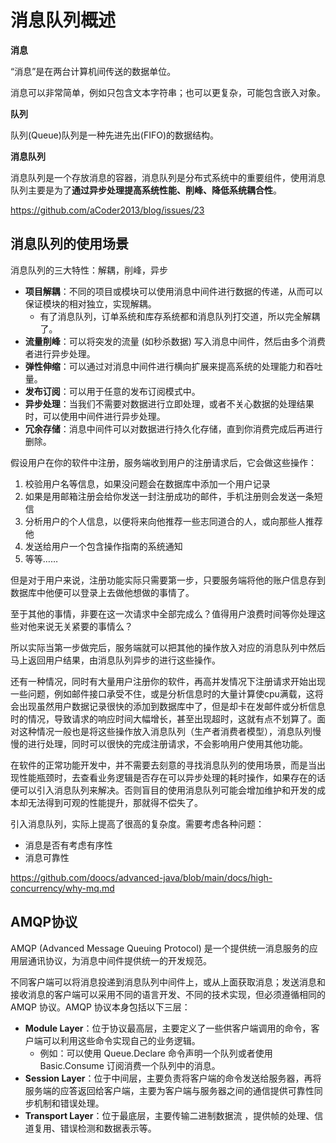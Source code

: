 # 消息队列概述





**消息**

“消息”是在两台计算机间传送的数据单位。

消息可以非常简单，例如只包含文本字符串；也可以更复杂，可能包含嵌入对象。



**队列**

队列(Queue)队列是一种先进先出(FIFO)的数据结构。



**消息队列**

消息队列是一个存放消息的容器，消息队列是分布式系统中的重要组件，使用消息队列主要是为了**通过异步处理提高系统性能、削峰、降低系统耦合性**。



https://github.com/aCoder2013/blog/issues/23



## 消息队列的使用场景

消息队列的三大特性：解耦，削峰，异步



- **项目解耦**：不同的项目或模块可以使用消息中间件进行数据的传递，从而可以保证模块的相对独立，实现解耦。
  - 有了消息队列，订单系统和库存系统都和消息队列打交道，所以完全解耦了。
- **流量削峰**：可以将突发的流量 (如秒杀数据) 写入消息中间件，然后由多个消费者进行异步处理。
- **弹性伸缩**：可以通过对消息中间件进行横向扩展来提高系统的处理能力和吞吐量。
- **发布订阅**：可以用于任意的发布订阅模式中。
- **异步处理**：当我们不需要对数据进行立即处理，或者不关心数据的处理结果时，可以使用中间件进行异步处理。
- **冗余存储**：消息中间件可以对数据进行持久化存储，直到你消费完成后再进行删除。







假设用户在你的软件中注册，服务端收到用户的注册请求后，它会做这些操作：

1. 校验用户名等信息，如果没问题会在数据库中添加一个用户记录
2. 如果是用邮箱注册会给你发送一封注册成功的邮件，手机注册则会发送一条短信
3. 分析用户的个人信息，以便将来向他推荐一些志同道合的人，或向那些人推荐他
4. 发送给用户一个包含操作指南的系统通知
5. 等等……



但是对于用户来说，注册功能实际只需要第一步，只要服务端将他的账户信息存到数据库中他便可以登录上去做他想做的事情了。

至于其他的事情，非要在这一次请求中全部完成么？值得用户浪费时间等你处理这些对他来说无关紧要的事情么？

所以实际当第一步做完后，服务端就可以把其他的操作放入对应的消息队列中然后马上返回用户结果，由消息队列异步的进行这些操作。

还有一种情况，同时有大量用户注册你的软件，再高并发情况下注册请求开始出现一些问题，例如邮件接口承受不住，或是分析信息时的大量计算使cpu满载，这将会出现虽然用户数据记录很快的添加到数据库中了，但是却卡在发邮件或分析信息时的情况，导致请求的响应时间大幅增长，甚至出现超时，这就有点不划算了。面对这种情况一般也是将这些操作放入消息队列（生产者消费者模型），消息队列慢慢的进行处理，同时可以很快的完成注册请求，不会影响用户使用其他功能。

在软件的正常功能开发中，并不需要去刻意的寻找消息队列的使用场景，而是当出现性能瓶颈时，去查看业务逻辑是否存在可以异步处理的耗时操作，如果存在的话便可以引入消息队列来解决。否则盲目的使用消息队列可能会增加维护和开发的成本却无法得到可观的性能提升，那就得不偿失了。







引入消息队列，实际上提高了很高的复杂度。需要考虑各种问题：



- 消息是否有考虑有序性
- 消息可靠性









https://github.com/doocs/advanced-java/blob/main/docs/high-concurrency/why-mq.md

## AMQP协议

AMQP (Advanced Message Queuing Protocol) 是一个提供统一消息服务的应用层通讯协议，为消息中间件提供统一的开发规范。

不同客户端可以将消息投递到消息队列中间件上，或从上面获取消息；发送消息和接收消息的客户端可以采用不同的语言开发、不同的技术实现，但必须遵循相同的 AMQP 协议。AMQP 协议本身包括以下三层：

- **Module Layer**：位于协议最高层，主要定义了一些供客户端调用的命令，客户端可以利用这些命令实现自己的业务逻辑。
  - 例如：可以使用 Queue.Declare 命令声明一个队列或者使用 Basic.Consume 订阅消费一个队列中的消息。
- **Session Layer**：位于中间层，主要负责将客户端的命令发送给服务器，再将服务端的应答返回给客户端，主要为客户端与服务器之间的通信提供可靠性同步机制和错误处理。
- **Transport Layer**：位于最底层，主要传输二进制数据流 ，提供帧的处理、信道复用、错误检测和数据表示等。





